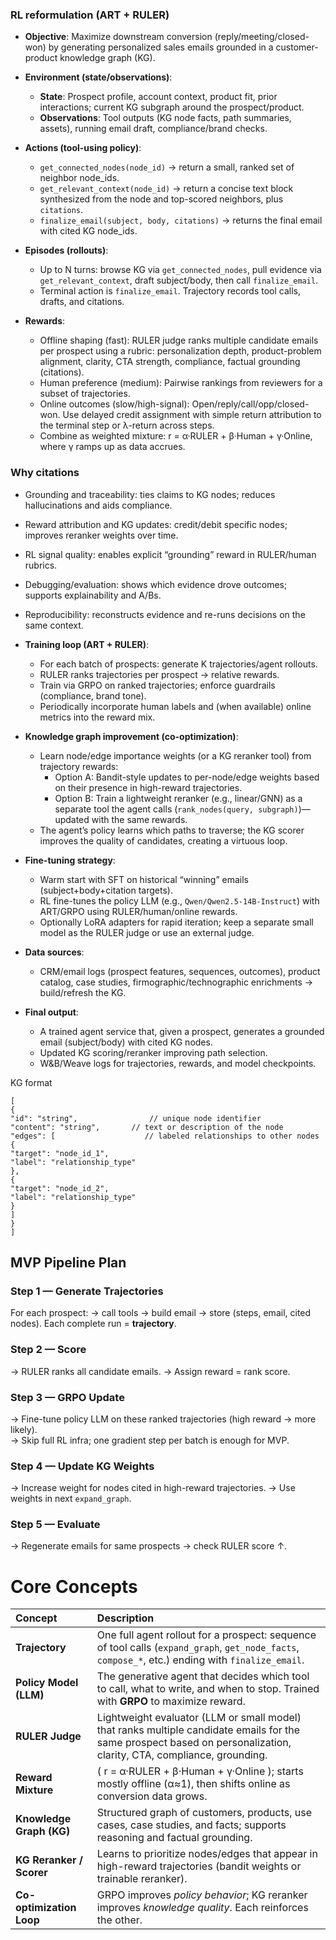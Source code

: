 ### RL reformulation (ART \+ RULER)

- **Objective**: Maximize downstream conversion (reply/meeting/closed-won) by generating personalized sales emails grounded in a customer-product knowledge graph (KG).  
    
- **Environment (state/observations)**:  
    
  - **State**: Prospect profile, account context, product fit, prior interactions; current KG subgraph around the prospect/product.  
  - **Observations**: Tool outputs (KG node facts, path summaries, assets), running email draft, compliance/brand checks.


- **Actions (tool-using policy)**:  
    
  - `get_connected_nodes(node_id)` → return a small, ranked set of neighbor node_ids.  
  - `get_relevant_context(node_id)` → return a concise text block synthesized from the node and top-scored neighbors, plus `citations`.  
  - `finalize_email(subject, body, citations)` → returns the final email with cited KG node_ids.


- **Episodes (rollouts)**:  
    
  - Up to N turns: browse KG via `get_connected_nodes`, pull evidence via `get_relevant_context`, draft subject/body, then call `finalize_email`.  
  - Terminal action is `finalize_email`. Trajectory records tool calls, drafts, and citations.


- **Rewards**:  
    
  - Offline shaping (fast): RULER judge ranks multiple candidate emails per prospect using a rubric: personalization depth, product-problem alignment, clarity, CTA strength, compliance, factual grounding (citations).  
  - Human preference (medium): Pairwise rankings from reviewers for a subset of trajectories.  
  - Online outcomes (slow/high-signal): Open/reply/call/opp/closed-won. Use delayed credit assignment with simple return attribution to the terminal step or λ-return across steps.  
  - Combine as weighted mixture: r \= α·RULER \+ β·Human \+ γ·Online, where γ ramps up as data accrues.

### Why citations

- Grounding and traceability: ties claims to KG nodes; reduces hallucinations and aids compliance.
- Reward attribution and KG updates: credit/debit specific nodes; improves reranker weights over time.
- RL signal quality: enables explicit “grounding” reward in RULER/human rubrics.
- Debugging/evaluation: shows which evidence drove outcomes; supports explainability and A/Bs.
- Reproducibility: reconstructs evidence and re-runs decisions on the same context.


- **Training loop (ART \+ RULER)**:  
    
  - For each batch of prospects: generate K trajectories/agent rollouts.  
  - RULER ranks trajectories per prospect → relative rewards.  
  - Train via GRPO on ranked trajectories; enforce guardrails (compliance, brand tone).  
  - Periodically incorporate human labels and (when available) online metrics into the reward mix.


- **Knowledge graph improvement (co-optimization)**:  
    
  - Learn node/edge importance weights (or a KG reranker tool) from trajectory rewards:  
    - Option A: Bandit-style updates to per-node/edge weights based on their presence in high-reward trajectories.  
    - Option B: Train a lightweight reranker (e.g., linear/GNN) as a separate tool the agent calls (`rank_nodes(query, subgraph)`)—updated with the same rewards.  
  - The agent’s policy learns which paths to traverse; the KG scorer improves the quality of candidates, creating a virtuous loop.


- **Fine-tuning strategy**:  
    
  - Warm start with SFT on historical “winning” emails (subject+body+citation targets).  
  - RL fine-tunes the policy LLM (e.g., `Qwen/Qwen2.5-14B-Instruct`) with ART/GRPO using RULER/human/online rewards.  
  - Optionally LoRA adapters for rapid iteration; keep a separate small model as the RULER judge or use an external judge.


- **Data sources**:  
    
  - CRM/email logs (prospect features, sequences, outcomes), product catalog, case studies, firmographic/technographic enrichments → build/refresh the KG.


- **Final output**:  
    
  - A trained agent service that, given a prospect, generates a grounded email (subject/body) with cited KG nodes.  
  - Updated KG scoring/reranker improving path selection.  
  - W\&B/Weave logs for trajectories, rewards, and model checkpoints.

KG format

`[`  
  `{`  
    `"id": "string",                // unique node identifier`  
    `"content": "string",       // text or description of the node`  
    `"edges": [                    // labeled relationships to other nodes`  
      `{`  
        `"target": "node_id_1",`  
        `"label": "relationship_type"`  
      `},`  
      `{`  
        `"target": "node_id_2",`  
        `"label": "relationship_type"`  
      `}`  
    `]`  
  `}`  
`]`

## MVP Pipeline Plan

### Step 1 — Generate Trajectories

For each prospect: → call tools → build email → store (steps, email, cited nodes). Each complete run \= **trajectory**.

### Step 2 — Score

→ RULER ranks all candidate emails. → Assign reward \= rank score.

### Step 3 — GRPO Update

→ Fine-tune policy LLM on these ranked trajectories (high reward → more likely).   
→ Skip full RL infra; one gradient step per batch is enough for MVP.

### Step 4 — Update KG Weights

→ Increase weight for nodes cited in high-reward trajectories. → Use weights in next `expand_graph`.

### Step 5 — Evaluate

→ Regenerate emails for same prospects → check RULER score ↑.

# Core Concepts

| Concept | Description |
| :---- | :---- |
| **Trajectory** | One full agent rollout for a prospect: sequence of tool calls (`expand_graph`, `get_node_facts`, `compose_*`, etc.) ending with `finalize_email`. |
| **Policy Model (LLM)** | The generative agent that decides which tool to call, what to write, and when to stop. Trained with **GRPO** to maximize reward. |
| **RULER Judge** | Lightweight evaluator (LLM or small model) that ranks multiple candidate emails for the same prospect based on personalization, clarity, CTA, compliance, grounding. |
| **Reward Mixture** | ( r \= α·RULER \+ β·Human \+ γ·Online ); starts mostly offline (α≈1), then shifts online as conversion data grows. |
| **Knowledge Graph (KG)** | Structured graph of customers, products, use cases, case studies, and facts; supports reasoning and factual grounding. |
| **KG Reranker / Scorer** | Learns to prioritize nodes/edges that appear in high-reward trajectories (bandit weights or trainable reranker). |
| **Co-optimization Loop** | GRPO improves *policy behavior*; KG reranker improves *knowledge quality*. Each reinforces the other. |
